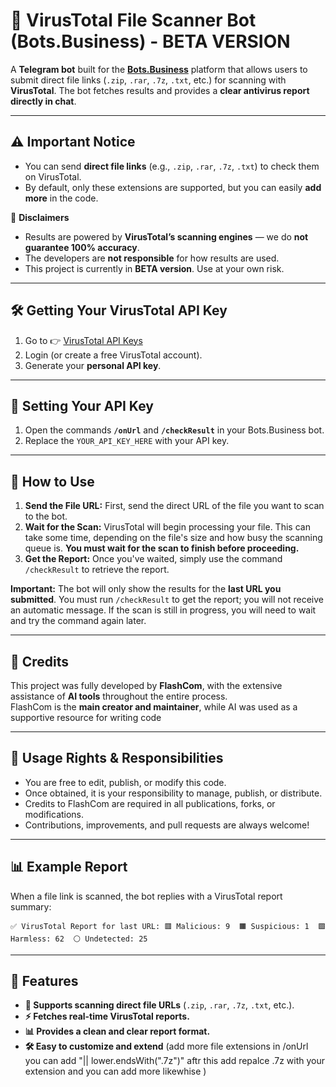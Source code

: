 # 🦠 VirusTotal File Scanner Bot (Bots.Business) - BETA VERSION

A **Telegram bot** built for the [**Bots.Business**](https://bots.business/) platform that allows users to submit direct file links (`.zip`, `.rar`, `.7z`, `.txt`, etc.) for scanning with **VirusTotal**. The bot fetches results and provides a **clear antivirus report directly in chat**.

---

## ⚠️ Important Notice

- You can send **direct file links** (e.g., `.zip`, `.rar`, `.7z`, `.txt`) to check them on VirusTotal.
- By default, only these extensions are supported, but you can easily **add more** in the code.

🔔 **Disclaimers**
- Results are powered by **VirusTotal’s scanning engines** — we do **not guarantee 100% accuracy**.
- The developers are **not responsible** for how results are used.
- This project is currently in **BETA version**. Use at your own risk.

---

## 🛠 Getting Your VirusTotal API Key

1. Go to 👉 [VirusTotal API Keys](https://www.virustotal.com/gui/user/flashcomteam/apikey)
2. Login (or create a free VirusTotal account).
3. Generate your **personal API key**.

---

## 🔑 Setting Your API Key

1. Open the commands **`/onUrl`** and **`/checkResult`** in your Bots.Business bot.
2. Replace the `YOUR_API_KEY_HERE` with your API key.

---

## 📝 How to Use

1.  **Send the File URL:** First, send the direct URL of the file you want to scan to the bot.
2.  **Wait for the Scan:** VirusTotal will begin processing your file. This can take some time, depending on the file's size and how busy the scanning queue is. **You must wait for the scan to finish before proceeding.**
3.  **Get the Report:** Once you've waited, simply use the command `/checkResult` to retrieve the report.

**Important:** The bot will only show the results for the **last URL you submitted**. You must run `/checkResult` to get the report; you will not receive an automatic message. If the scan is still in progress, you will need to wait and try the command again later.

---

## 🤝 Credits

This project was fully developed by **FlashCom**, with the extensive assistance of **AI tools** throughout the entire process.  
FlashCom is the **main creator and maintainer**, while AI was used as a supportive resource for writing code

---

## 📌 Usage Rights & Responsibilities

- You are free to edit, publish, or modify this code.
- Once obtained, it is your responsibility to manage, publish, or distribute.
- Credits to FlashCom are required in all publications, forks, or modifications.
- Contributions, improvements, and pull requests are always welcome!

---

## 📊 Example Report

When a file link is scanned, the bot replies with a VirusTotal report summary:

`✅ VirusTotal Report for last URL: 🟥 Malicious: 9  🟧 Suspicious: 1  🟩 Harmless: 62  ⚪ Undetected: 25`

---

## 🚀 Features

- **🔗 Supports scanning direct file URLs** (`.zip`, `.rar`, `.7z`, `.txt`, etc.).
- **⚡ Fetches real-time VirusTotal reports.**
- **📊 Provides a clean and clear report format.**
- **🛠 Easy to customize and extend** (add more file extensions in /onUrl you can add "|| lower.endsWith(".7z")" aftr this add repalce .7z with your extension and you can add more likewhise )
